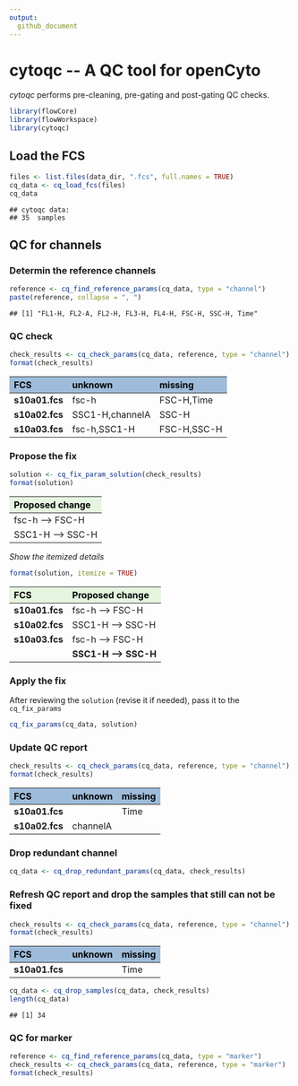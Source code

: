 ```yaml
---
output:
  github_document
---
```


# cytoqc -- A QC tool for openCyto
*cytoqc* performs pre-cleaning, pre-gating and post-gating QC checks.





```r
library(flowCore)
library(flowWorkspace)
library(cytoqc)
```



## Load the FCS


```r
files <- list.files(data_dir, ".fcs", full.names = TRUE)
cq_data <- cq_load_fcs(files)
cq_data
```

```
## cytoqc data: 
## 35  samples
```


## QC for channels

### Determin the reference channels


```r
reference <- cq_find_reference_params(cq_data, type = "channel")
paste(reference, collapse = ", ")
```

```
## [1] "FL1-H, FL2-A, FL2-H, FL3-H, FL4-H, FSC-H, SSC-H, Time"
```

### QC check

```r
check_results <- cq_check_params(cq_data, reference, type = "channel")
format(check_results)
```

<table class="table table-bordered" style="width: auto !important; ">
 <thead>
  <tr>
   <th style="text-align:left;color: black !important;background-color: #9ebcda !important;"> FCS </th>
   <th style="text-align:left;color: black !important;background-color: #9ebcda !important;"> unknown </th>
   <th style="text-align:left;color: black !important;background-color: #9ebcda !important;"> missing </th>
  </tr>
 </thead>
<tbody>
  <tr>
   <td style="text-align:left;font-weight: bold;"> s10a01.fcs </td>
   <td style="text-align:left;"> fsc-h </td>
   <td style="text-align:left;"> FSC-H,Time </td>
  </tr>
  <tr>
   <td style="text-align:left;font-weight: bold;"> s10a02.fcs </td>
   <td style="text-align:left;"> SSC1-H,channelA </td>
   <td style="text-align:left;"> SSC-H </td>
  </tr>
  <tr>
   <td style="text-align:left;font-weight: bold;"> s10a03.fcs </td>
   <td style="text-align:left;"> fsc-h,SSC1-H </td>
   <td style="text-align:left;"> FSC-H,SSC-H </td>
  </tr>
</tbody>
</table>


### Propose the fix 

```r
solution <- cq_fix_param_solution(check_results) 
format(solution)
```

<table class="table table-bordered" style="width: auto !important; ">
 <thead>
  <tr>
   <th style="text-align:left;color: black !important;background-color: #e5f5e0 !important;"> Proposed change </th>
  </tr>
 </thead>
<tbody>
  <tr>
   <td style="text-align:left;"> fsc-h --&gt; FSC-H </td>
  </tr>
  <tr>
   <td style="text-align:left;"> SSC1-H --&gt; SSC-H </td>
  </tr>
</tbody>
</table>

*Show the itemized details*

```r
format(solution, itemize = TRUE)
```

<table class="table table-bordered" style="width: auto !important; ">
 <thead>
  <tr>
   <th style="text-align:left;color: black !important;background-color: #e5f5e0 !important;"> FCS </th>
   <th style="text-align:left;color: black !important;background-color: #e5f5e0 !important;"> Proposed change </th>
  </tr>
 </thead>
<tbody>
  <tr>
   <td style="text-align:left;font-weight: bold;"> s10a01.fcs </td>
   <td style="text-align:left;"> fsc-h --&gt; FSC-H </td>
  </tr>
  <tr>
   <td style="text-align:left;font-weight: bold;"> s10a02.fcs </td>
   <td style="text-align:left;"> SSC1-H --&gt; SSC-H </td>
  </tr>
  <tr>
   <td style="text-align:left;vertical-align: top !important;font-weight: bold;" rowspan="2"> s10a03.fcs </td>
   <td style="text-align:left;"> fsc-h --&gt; FSC-H </td>
  </tr>
  <tr>
   
   <td style="text-align:left;font-weight: bold;"> SSC1-H --&gt; SSC-H </td>
  </tr>
</tbody>
</table>


### Apply the fix
After reviewing the `solution` (revise it if needed), pass it to the `cq_fix_params`

```r
cq_fix_params(cq_data, solution)
```
### Update QC report

```r
check_results <- cq_check_params(cq_data, reference, type = "channel")
format(check_results)
```

<table class="table table-bordered" style="width: auto !important; ">
 <thead>
  <tr>
   <th style="text-align:left;color: black !important;background-color: #9ebcda !important;"> FCS </th>
   <th style="text-align:left;color: black !important;background-color: #9ebcda !important;"> unknown </th>
   <th style="text-align:left;color: black !important;background-color: #9ebcda !important;"> missing </th>
  </tr>
 </thead>
<tbody>
  <tr>
   <td style="text-align:left;font-weight: bold;"> s10a01.fcs </td>
   <td style="text-align:left;">  </td>
   <td style="text-align:left;"> Time </td>
  </tr>
  <tr>
   <td style="text-align:left;font-weight: bold;"> s10a02.fcs </td>
   <td style="text-align:left;"> channelA </td>
   <td style="text-align:left;">  </td>
  </tr>
</tbody>
</table>

### Drop redundant channel

```r
cq_data <- cq_drop_redundant_params(cq_data, check_results)
```
     
### Refresh QC report and drop the samples that still can not be fixed

```r
check_results <- cq_check_params(cq_data, reference, type = "channel")
format(check_results)
```

<table class="table table-bordered" style="width: auto !important; ">
 <thead>
  <tr>
   <th style="text-align:left;color: black !important;background-color: #9ebcda !important;"> FCS </th>
   <th style="text-align:left;color: black !important;background-color: #9ebcda !important;"> unknown </th>
   <th style="text-align:left;color: black !important;background-color: #9ebcda !important;"> missing </th>
  </tr>
 </thead>
<tbody>
  <tr>
   <td style="text-align:left;font-weight: bold;"> s10a01.fcs </td>
   <td style="text-align:left;">  </td>
   <td style="text-align:left;"> Time </td>
  </tr>
</tbody>
</table>

```r
cq_data <- cq_drop_samples(cq_data, check_results)
length(cq_data)
```

```
## [1] 34
```

### QC for marker

```r
reference <- cq_find_reference_params(cq_data, type = "marker")
check_results <- cq_check_params(cq_data, reference, type = "marker")
format(check_results)
```




